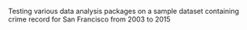 Testing various data analysis packages on a sample dataset
containing crime record for San Francisco from 2003 to 2015